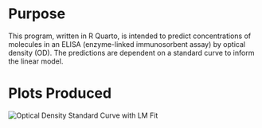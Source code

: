 # Purpose
This program, written in R Quarto, is intended to predict concentrations of molecules in an ELISA (enzyme-linked immunosorbent assay) by optical density (OD). The predictions are dependent on a standard curve to inform the linear model. 

# Plots Produced

![Optical Density Standard Curve with LM Fit](Data_Science_ML_Projects/ELISA_predictor/images/ELSIA_SC.tiff)

